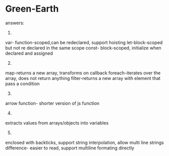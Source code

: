 # Green-Earth

answers:

1.
var- function-scoped,can be redeclared, support hoisting
let-block-scoped but not re declared in the same scope
const- block-scoped, initialize when declared and assigned


2.
map-returns a new array, transforms on callback
foreach-iterates over the array, does not return anything
filter-returns a new array with element that pass a condition

3.
arrow function- shorter version of js function

4.
extracts values from arrays/objects into variables

5.
enclosed with backticks, support string interpolation, allow multi line strings
difference- easier to read, support multiline formating directly